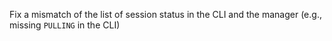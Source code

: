 Fix a mismatch of the list of session status in the CLI and the manager (e.g., missing `PULLING` in the CLI)
